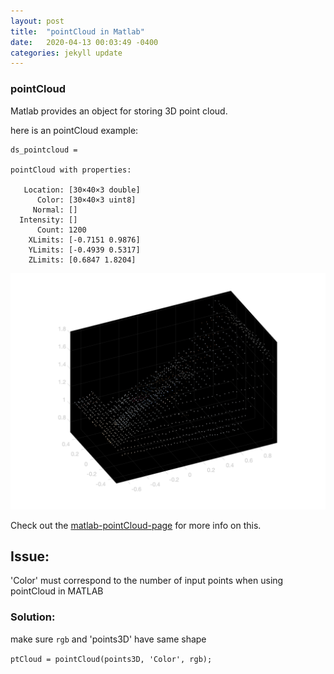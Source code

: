 ```yaml
---
layout: post
title:  "pointCloud in Matlab"
date:   2020-04-13 00:03:49 -0400
categories: jekyll update
---
```

### pointCloud
Matlab provides an object for storing 3D point cloud.



here is an pointCloud example:

```
ds_pointcloud = 

pointCloud with properties:

   Location: [30×40×3 double]
      Color: [30×40×3 uint8]
     Normal: []
  Intensity: []
      Count: 1200
    XLimits: [-0.7151 0.9876]
    YLimits: [-0.4939 0.5317]
    ZLimits: [0.6847 1.8204]
```

![example][pointcloud]


Check out the [matlab-pointCloud-page][matlab-pointCloud-page] for more info on this.

[matlab-pointCloud-page]:https://www.mathworks.com/help/vision/ref/pointcloud.html

[pointcloud]: /img/pointcloud/ds_pointcloud.png "example"


## Issue:
'Color' must correspond to the number of input points when using pointCloud in MATLAB

### Solution: 
make sure `rgb` and 'points3D' have same shape

`ptCloud = pointCloud(points3D, 'Color', rgb);`
